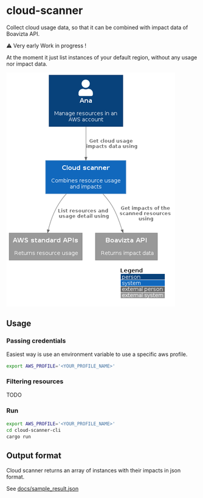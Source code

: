 # cloud-scanner

Collect cloud usage data, so that it can be combined with impact data of Boavizta API.

⚠ Very early Work in progress !

At the moment it just list instances of your default region, without any usage nor impact data.

![Scanner in context](docs/out/../../out/docs/cloud-scanner-system-in-context/cloud-scanner-system-in-context.png)

## Usage

### Passing credentials

Easiest way is use an environment variable to use a specific aws profile.

```sh
export AWS_PROFILE='<YOUR_PROFILE_NAME>'
```

### Filtering resources

TODO

### Run

```sh
export AWS_PROFILE='<YOUR_PROFILE_NAME>'
cd cloud-scanner-cli
cargo run
```

## Output format

Cloud scanner returns an array of instances with their impacts in json format.

See [docs/sample_result.json](docs/sample_result.json)
